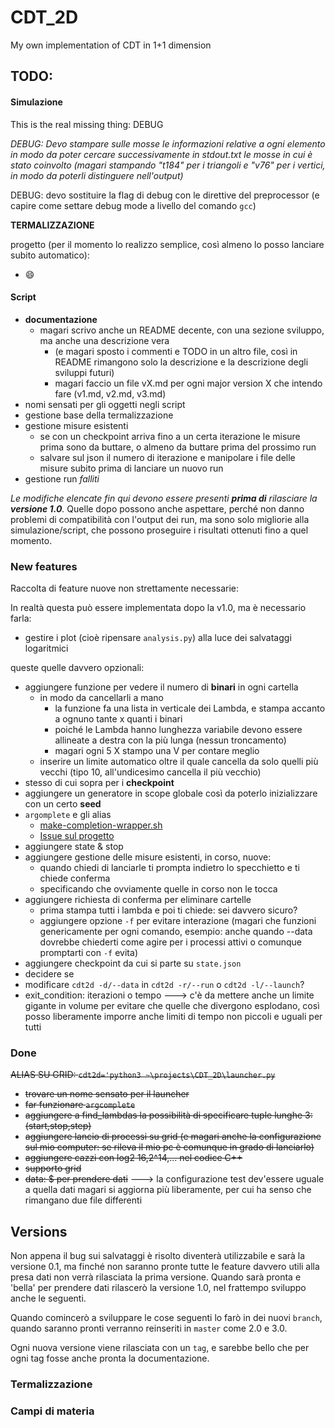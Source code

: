 # CDT_2D
My own implementation of CDT in 1+1 dimension

## TODO:

#### Simulazione
This is the real missing thing: DEBUG

*DEBUG: Devo stampare sulle mosse le informazioni relative a ogni elemento in modo da poter cercare successivamente in stdout.txt le mosse in cui è stato coinvolto (magari stampando "t184" per i triangoli e "v76" per i vertici, in modo da poterli distinguere nell'output)*

DEBUG: devo sostituire la flag di debug con le direttive del preprocessor
(e capire come settare debug mode a livello del comando `gcc`)

**TERMALIZZAZIONE**

progetto (per il momento lo realizzo semplice, così almeno lo posso lanciare subito automatico):
- :smile:

#### Script

- **documentazione**
	- magari scrivo anche un README decente, con una sezione sviluppo, ma anche una descrizione vera
		- (e magari sposto i commenti e TODO in un altro file, così in README rimangono solo la descrizione e la descrizione degli sviluppi futuri)
		- magari faccio un file vX.md per ogni major version X che intendo fare (v1.md, v2.md, v3.md)
- nomi sensati per gli oggetti negli script
- gestione base della termalizzazione
- gestione misure esistenti
	- se con un checkpoint arriva fino a un certa iterazione le misure prima sono da buttare, o almeno da buttare prima del prossimo run
	- salvare sul json il numero di iterazione e manipolare i file delle misure subito prima di lanciare un nuovo run
- gestione run *falliti*

*Le modifiche elencate fin qui devono essere presenti **prima di** rilasciare la **versione 1.0**.*
Quelle dopo possono anche aspettare, perché non danno problemi di compatibilità con l'output dei run, ma sono solo migliorie alla simulazione/script, che possono proseguire i risultati ottenuti fino a quel momento.

### New features
Raccolta di feature nuove non strettamente necessarie:

In realtà questa può essere implementata dopo la v1.0, ma è necessario farla:

- gestire i plot (cioè ripensare `analysis.py`) alla luce dei salvataggi logaritmici

queste quelle davvero opzionali:

- aggiungere funzione per vedere il numero di **binari** in ogni cartella
	- in modo da cancellarli a mano
		- la funzione fa una lista in verticale dei Lambda, e stampa accanto a ognuno tante x quanti i binari
		- poiché le Lambda hanno lunghezza variabile devono essere allineate a destra con la più lunga (nessun troncamento)
		- magari ogni 5 X stampo una V per contare meglio
	- inserire un limite automatico oltre il quale cancella da solo quelli più vecchi (tipo 10, all'undicesimo cancella il più vecchio)
- stesso di cui sopra per i **checkpoint**
- aggiungere un generatore in scope globale così da poterlo inizializzare con un certo **seed**
- `argomplete` e gli alias
	- [make-completion-wrapper.sh](https://ubuntuforums.org/showthread.php?t=733397)
	- [Issue sul progetto](https://github.com/kislyuk/argcomplete/issues/222)
- aggiungere state & stop
- aggiungere gestione delle misure esistenti, in corso, nuove:	
	- quando chiedi di lanciarle ti prompta indietro lo specchietto e ti chiede conferma
	- specificando che ovviamente quelle in corso non le tocca
- aggiungere richiesta di conferma per eliminare cartelle
	- prima stampa tutti i lambda e poi ti chiede: sei davvero sicuro?
	- aggiungere opzione `-f` per evitare interazione (magari che funzioni genericamente per ogni comando, esempio: anche quando --data dovrebbe chiederti come agire per i processi attivi o comunque promptarti con `-f` evita)
- aggiungere checkpoint da cui si parte su `state.json`
- decidere se 
- modificare `cdt2d -d/--data` in `cdt2d -r/--run` o `cdt2d -l/--launch`?
- exit_condition: iterazioni o tempo
		---> c'è da mettere anche un limite gigante in volume
				per evitare che quelle che divergono esplodano, così
				posso liberamente imporre anche limiti di tempo non
				piccoli e uguali per tutti

### Done

~~ALIAS SU GRID: `cdt2d='python3 ~\projects\CDT_2D\launcher.py`~~

- ~~trovare un nome sensato per il launcher~~
- ~~far funzionare `argcomplete`~~
- ~~aggiungere a find_lambdas la possibilità di specificare tuple lunghe 3: (start,stop,step)~~
- ~~aggiungere lancio di processi su grid (e magari anche la configurazione sul mio computer: se rileva il mio pc è comunque in grado di lanciarlo)~~
- ~~aggiungere cazzi con log2 16,2^14,... nel codice C++~~
- ~~supporto grid~~
- ~~data: $ per prendere dati~~
		---> la configurazione test dev'essere uguale a quella dati
				magari si aggiorna più liberamente, per cui ha senso
				che rimangano due file differenti

## Versions
Non appena il bug sui salvataggi è risolto diventerà utilizzabile e sarà la versione 0.1, ma finché non saranno pronte tutte le feature davvero utili alla presa dati non verrà rilasciata la prima versione.
Quando sarà pronta e 'bella' per prendere dati rilascerò la versione 1.0, nel frattempo sviluppo anche le seguenti.

Quando comincerò a sviluppare le cose seguenti lo farò in dei nuovi `branch`, quando saranno pronti verranno reinseriti in `master` come 2.0 e 3.0.

Ogni nuova versione viene rilasciata con un `tag`, e sarebbe bello che per ogni tag fosse anche pronta la documentazione.

### Termalizzazione

### Campi di materia

